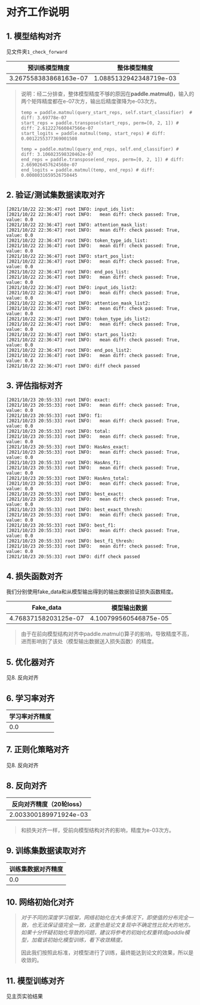 # 对齐工作说明

## 1. 模型结构对齐
见文件夹`1_check_forward`

| 预训练模型精度        | 整体模型精度           |
| --------------------- | ---------------------- |
| 3.267558383868163e-07 | 1.0885132942348719e-03 |

> 说明：经二分排查，整体模型精度不够的原因在**paddle.matmul()**，输入的两个矩阵精度都在e-07次方，输出后精度骤降为e-03次方。
>
> ```
> temp = paddle.matmul(query_start_reps, self.start_classifier)  # diff: 3.69778e-07
> start_reps = paddle.transpose(start_reps, perm=[0, 2, 1]) # diff: 2.612227660847566e-07
> start_logits = paddle.matmul(temp, start_reps) # diff: 0.0012255377369001508
> 
> temp = paddle.matmul(query_end_reps, self.end_classifier) # diff: 3.106023598320462e-07
> end_reps = paddle.transpose(end_reps, perm=[0, 2, 1]) # diff: 2.669026457624568e-07
> end_logits = paddle.matmul(temp, end_reps) # diff: 0.0008031659526750445
> ```
>

## 2. 验证/测试集数据读取对齐

```
[2021/10/22 22:36:47] root INFO: input_ids_list: 
[2021/10/22 22:36:47] root INFO:   mean diff: check passed: True, value: 0.0
[2021/10/22 22:36:47] root INFO: attention_mask_list: 
[2021/10/22 22:36:47] root INFO:   mean diff: check passed: True, value: 0.0
[2021/10/22 22:36:47] root INFO: token_type_ids_list: 
[2021/10/22 22:36:47] root INFO:   mean diff: check passed: True, value: 0.0
[2021/10/22 22:36:47] root INFO: start_pos_list: 
[2021/10/22 22:36:47] root INFO:   mean diff: check passed: True, value: 0.0
[2021/10/22 22:36:47] root INFO: end_pos_list: 
[2021/10/22 22:36:47] root INFO:   mean diff: check passed: True, value: 0.0
[2021/10/22 22:36:47] root INFO: input_ids_list2: 
[2021/10/22 22:36:47] root INFO:   mean diff: check passed: True, value: 0.0
[2021/10/22 22:36:47] root INFO: attention_mask_list2: 
[2021/10/22 22:36:47] root INFO:   mean diff: check passed: True, value: 0.0
[2021/10/22 22:36:47] root INFO: token_type_ids_list2: 
[2021/10/22 22:36:47] root INFO:   mean diff: check passed: True, value: 0.0
[2021/10/22 22:36:47] root INFO: start_pos_list2: 
[2021/10/22 22:36:47] root INFO:   mean diff: check passed: True, value: 0.0
[2021/10/22 22:36:47] root INFO: end_pos_list2: 
[2021/10/22 22:36:47] root INFO:   mean diff: check passed: True, value: 0.0
[2021/10/22 22:36:47] root INFO: diff check passed
```

## 3. 评估指标对齐

```
[2021/10/23 20:55:33] root INFO: exact: 
[2021/10/23 20:55:33] root INFO:   mean diff: check passed: True, value: 0.0
[2021/10/23 20:55:33] root INFO: f1: 
[2021/10/23 20:55:33] root INFO:   mean diff: check passed: True, value: 0.0
[2021/10/23 20:55:33] root INFO: total: 
[2021/10/23 20:55:33] root INFO:   mean diff: check passed: True, value: 0.0
[2021/10/23 20:55:33] root INFO: HasAns_exact: 
[2021/10/23 20:55:33] root INFO:   mean diff: check passed: True, value: 0.0
[2021/10/23 20:55:33] root INFO: HasAns_f1: 
[2021/10/23 20:55:33] root INFO:   mean diff: check passed: True, value: 0.0
[2021/10/23 20:55:33] root INFO: HasAns_total: 
[2021/10/23 20:55:33] root INFO:   mean diff: check passed: True, value: 0.0
[2021/10/23 20:55:33] root INFO: best_exact: 
[2021/10/23 20:55:33] root INFO:   mean diff: check passed: True, value: 0.0
[2021/10/23 20:55:33] root INFO: best_exact_thresh: 
[2021/10/23 20:55:33] root INFO:   mean diff: check passed: True, value: 0.0
[2021/10/23 20:55:33] root INFO: best_f1: 
[2021/10/23 20:55:33] root INFO:   mean diff: check passed: True, value: 0.0
[2021/10/23 20:55:33] root INFO: best_f1_thresh: 
[2021/10/23 20:55:33] root INFO:   mean diff: check passed: True, value: 0.0
[2021/10/23 20:55:33] root INFO: diff check passed
```

## 4. 损失函数对齐

我们分别使用fake_data和从模型输出得到的输出数据验证损失函数精度。

| Fake_data            | 模型输出数据          |
| -------------------- | --------------------- |
| 4.76837158203125e-07 | 4.100799560546875e-05 |

> 由于在前向模型结构对齐中paddle.matmul()算子的影响，导致精度不高，进而影响到了该处（模型输出数据送入损失函数）的精度。

## 5. 优化器对齐

见8. 反向对齐

## 6. 学习率对齐

| 学习率对齐精度 |
| -------------- |
| 0.0            |

## 7. 正则化策略对齐

见8. 反向对齐

## 8. 反向对齐

| 反向对齐精度（20轮loss） |
| ------------------------ |
| 2.003300189971924e-03    |

> 和损失对齐一样，受前向模型结构对齐的影响，精度为e-03次方。

## 9. 训练集数据读取对齐

| 训练集数据对齐精度 |
| ------------------ |
| 0.0                |

## 10. 网络初始化对齐

> *对于不同的深度学习框架，网络初始化在大多情况下，即使值的分布完全一致，也无法保证值完全一致，这里也是论文复现中不确定性比较大的地方。如果十分怀疑初始化导致的问题，建议将参考的初始化权重转成paddle模型，加载该初始化模型训练，看下收敛精度。*
>
> 因此我们按照此标准，对模型进行了训练，最终能达到论文的效果，所以是收敛的。

## 11. 模型训练对齐

见主页实验结果
